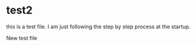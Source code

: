 # test2
this is a test file. I am just following the step by step process at the startup.

New test file
